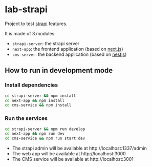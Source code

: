 # lab-strapi

Project to test [strapi](https://strapi.io/) features.

It is made of 3 modules:

- `strapi-server`: the strapi server
- `next-app`: the frontend application (based on [next.js](https://nextjs.org/))
- `cms-server`: the backend application (based on [nestjs](https://nestjs.com/))

## How to run in development mode

### Install dependencies

```bash
cd strapi-server && npm install
cd next-app && npm install
cd cms-service && npm install
```

### Run the services

```bash
cd strapi-server && npm run develop
cd next-app && npm run dev
cd cms-service && npm run start:dev
```

- The strapi admin will be available at http://localhost:1337/admin
- The web app will be available at http://localhost:3000
- The CMS service will be available at http://localhost:3001
